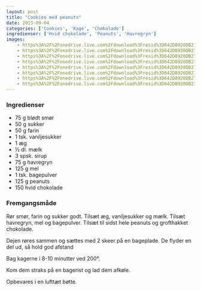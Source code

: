 ```yaml
---
layout: post
title: "Cookies med peanuts"
date: 2013-09-04
categories: ['Cookies', 'Kage', 'Chokolade']
ingredienser: ['Hvid chokolade', 'Peanuts', 'Havregryn']
images:
    - https%3A%2F%2Fonedrive.live.com%2Fdownload%3Fresid%3D642D8920DB2784EE!126050
    - https%3A%2F%2Fonedrive.live.com%2Fdownload%3Fresid%3D642D8920DB2784EE!126051
    - https%3A%2F%2Fonedrive.live.com%2Fdownload%3Fresid%3D642D8920DB2784EE!126052
    - https%3A%2F%2Fonedrive.live.com%2Fdownload%3Fresid%3D642D8920DB2784EE!126058
    - https%3A%2F%2Fonedrive.live.com%2Fdownload%3Fresid%3D642D8920DB2784EE!126056
    - https%3A%2F%2Fonedrive.live.com%2Fdownload%3Fresid%3D642D8920DB2784EE!126054
    - https%3A%2F%2Fonedrive.live.com%2Fdownload%3Fresid%3D642D8920DB2784EE!126055
    - https%3A%2F%2Fonedrive.live.com%2Fdownload%3Fresid%3D642D8920DB2784EE!126053
---
```


### Ingredienser
-  75 g blødt smør
-  50 g sukker
-  50 g farin
-  1 tsk. vaniljesukker
-  1 æg
-  ½ dl. mælk
-  3 spsk. sirup
-  75 g havregryn
-  125 g mel
-  1 tsk. bagepulver
-  125 g peanuts 
-  150 hvid chokolade

### Fremgangsmåde
Rør smør, farin og sukker godt. Tilsæt æg, vaniljesukker og mælk. Tilsæt havregryn, mel og bagepulver. Tilsæt til sidst hele peanuts og grofthakket chokolade.

Dejen røres sammen og sættes med 2 skeer på en bageplade. De flyder en del ud, så hold god afstand

Bag kagerne i 8-10 minutter ved 200&deg;.

Kom dem straks på en bagerist og lad dem afkøle.

Opbevares i en lufttæt bøtte.
